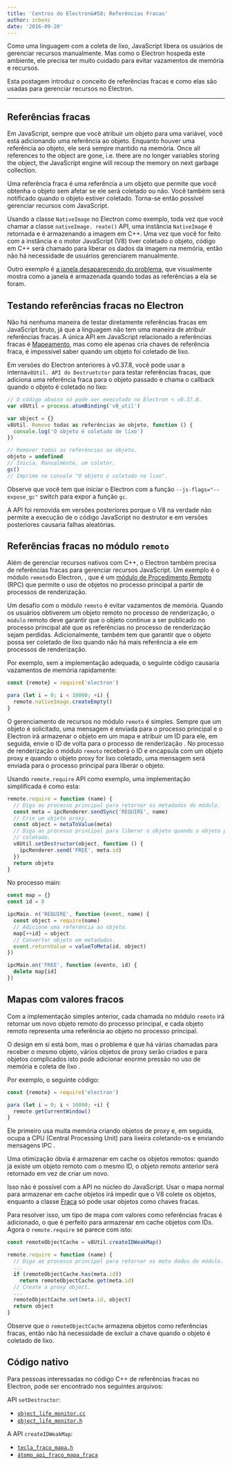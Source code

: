 ```yaml
---
title: 'Centros do Electron&#58; Referências Fracas'
author: zcbenz
date: '2016-09-20'
---
```


Como uma linguagem com a coleta de lixo, JavaScript libera os usuários de gerenciar recursos manualmente. Mas como o Electron hospeda este ambiente, ele precisa ter muito cuidado para evitar vazamentos de memória e recursos.

Esta postagem introduz o conceito de referências fracas e como elas são usadas para gerenciar recursos no Electron.

---

## Referências fracas

Em JavaScript, sempre que você atribuir um objeto para uma variável, você está adicionando uma referência ao objeto. Enquanto houver uma referência ao objeto, ele será sempre mantido na memória. Once all references to the object are gone, i.e. there are no longer variables storing the object, the JavaScript engine will recoup the memory on next garbage collection.

Uma referência fraca é uma referência a um objeto que permite que você obtenha o objeto sem afetar se ele será coletado ou não. Você também será notificado quando o objeto estiver coletado. Torna-se então possível gerenciar recursos com JavaScript.

Usando a classe `NativeImage` no Electron como exemplo, toda vez que você chamar a classe `nativeImage. reate()` API, uma instância `NativeImage` é retornada e é armazenando a imagem em C++. Uma vez que você for feito com a instância e o motor JavaScript (V8) tiver coletado o objeto, código em C++ será chamado para liberar os dados da imagem na memória, então não há necessidade de usuários gerenciarem manualmente.

Outro exemplo é [a janela desaparecendo do problema](https://electronjs.org/docs/faq/#my-apps-windowtray-disappeared-after-a-few-minutes), que visualmente mostra como a janela é armazenada quando todas as referências a ela se foram.

## Testando referências fracas no Electron

Não há nenhuma maneira de testar diretamente referências fracas em JavaScript bruto, já que a linguagem não tem uma maneira de atribuir referências fracas. A única API em JavaScript relacionado a referências fracas é [Mapeamento](https://developer.mozilla.org/en-US/docs/Web/JavaScript/Reference/Global_Objects/WeakMap), mas como ele apenas cria chaves de referência fraca, é impossível saber quando um objeto foi coletado de lixo.

Em versões do Electron anteriores à v0.37.8, você pode usar a interna`v8Util. API do Destruetctor` para testar referências fracas, que adiciona uma referência fraca para o objeto passado e chama o callback quando o objeto é coletado no lixo:

```javascript
// O código abaixo só pode ser executado no Electron < v0.37.8.
var v8Util = process.atomBinding('v8_util')

var object = {}
v8Util. Remove todas as referências ao objeto, function () {
  console.log('O objeto é coletado de lixo')
})

// Remover todas as referências ao objeto.
objeto = undefined
// Inicia, Manualmente, um coletor.
gc()
// Imprime no console "O objeto é coletado no lixo".
```

Observe que você tem que iniciar o Electron com a função `--js-flags="--expose_gc"` switch para expor a função `gc`.

A API foi removida em versões posteriores porque o V8 na verdade não permite a execução de o código JavaScript no destrutor e em versões posteriores causaria falhas aleatórias.

## Referências fracas no módulo `remoto`

Além de gerenciar recursos nativos com C++, o Electron também precisa de referências fracas para gerenciar recursos JavaScript. Um exemplo é o módulo `remoto`do Electron, , que é um [módulo de Procedimento Remoto](https://en.wikipedia.org/wiki/Remote_procedure_call) (RPC) que permite o uso de objetos no processo principal a partir de processos de renderização.

Um desafio com o módulo `remoto` é evitar vazamentos de memória. Quando os usuários obtiverem um objeto remoto no processo de renderização, o `módulo` remoto deve garantir que o objeto continue a ser publicado no processo principal até que as referências no processo de renderização sejam perdidas. Adicionalmente, também tem que garantir que o objeto possa ser coletado de lixo quando não há mais referência a ele em processos de renderização.

Por exemplo, sem a implementação adequada, o seguinte código causaria vazamentos de memória rapidamente:

```javascript
const {remote} = require('electron')

para (let i = 0; i < 10000; +i) {
  remote.nativeImage.createEmpty()
}
```

O gerenciamento de recursos no módulo `remoto` é simples. Sempre que um objeto é solicitado, uma mensagem é enviada para o processo principal e o Electron irá armazenar o objeto em um mapa e atribuir um ID para ele, em seguida, envie o ID de volta para o processo de renderização . No processo de renderização o módulo `remoto` receberá o ID e encapsula com um objeto proxy e quando o objeto proxy for lixo coletado, uma mensagem será enviada para o processo principal para liberar o objeto.

Usando `remote.require` API como exemplo, uma implementação simplificada é como esta:

```javascript
remote.require = function (name) {
  // Diga ao processo principal para retornar os metadados do módulo.
  const meta = ipcRenderer.sendSync('REQUIRE', name)
  // Crie um objeto proxy.
  const object = metaToValue(meta)
  // Diga ao processo principal para liberar o objeto quando o objeto proxy é garbage
  // coletado.
  v8Util.setDestructor(object, function () {
    ipcRenderer.send('FREE', meta.id)
  })
  return objeto
}
```

No processo main:

```javascript
const map = {}
const id = 0

ipcMain. n('REQUIRE', function (event, name) {
  const object = require(name)
  // Adicione uma referência ao objeto.
  map[++id] = object
  // Converter objeto em metadados.
  event.returnValue = valueToMeta(id, object)
})

ipcMain.on('FREE', function (evento, id) {
  delete map[id]
})
```

## Mapas com valores fracos

Com a implementação simples anterior, cada chamada no módulo `remoto` irá retornar um novo objeto remoto do processo principal, e cada objeto remoto representa uma referência ao objeto no processo principal.

O design em si está bom, mas o problema é que há várias chamadas para receber o mesmo objeto, vários objetos de proxy serão criados e para objetos complicados isto pode adicionar enorme pressão no uso de memória e coleta de lixo .

Por exemplo, o seguinte código:

```javascript
const {remote} = require('electron')

para (let i = 0; i < 10000; +i) {
  remote.getCurrentWindow()
}
```

Ele primeiro usa muita memória criando objetos de proxy e, em seguida, ocupa a CPU (Central Processing Unit) para lixeira coletando-os e enviando mensagens IPC .

Uma otimização óbvia é armazenar em cache os objetos remotos: quando já existe um objeto remoto com o mesmo ID, o objeto remoto anterior será retornado em vez de criar um novo.

Isso não é possível com a API no núcleo do JavaScript. Usar o mapa normal para armazenar em cache objetos irá impedir que o V8 colete os objetos, enquanto a classe [Fraca](https://developer.mozilla.org/en-US/docs/Web/JavaScript/Reference/Global_Objects/WeakMap) só pode usar objetos como chaves fracas.

Para resolver isso, um tipo de mapa com valores como referências fracas é adicionado, o que é perfeito para armazenar em cache objetos com IDs. Agora o `remote.require` se parece com isto:

```javascript
const remoteObjectCache = v8Util.createIDWeakMap()

remote.require = function (name) {
  // Diga ao processo principal para retornar os meta dados do módulo.
  ...
  if (remoteObjectCache.has(meta.id))
    return remoteObjectCache.get(meta.id)
  // Create a proxy object.
  ...
  remoteObjectCache.set(meta.id, object)
  return object
}
```

Observe que o `remoteObjectCache` armazena objetos como referências fracas, então não há necessidade de excluir a chave quando o objeto é coletado de lixo.

## Código nativo

Para pessoas interessadas no código C++ de referências fracas no Electron, pode ser encontrado nos seguintes arquivos:

API `setDestructor`:

* [`object_life_monitor.cc`](https://github.com/electron/electron/blob/v1.3.4/atom/common/api/object_life_monitor.cc)
* [`object_life_monitor.h`](https://github.com/electron/electron/blob/v1.3.4/atom/common/api/object_life_monitor.h)

A API `createIDWeakMap`:

* [`tecla_fraco_mapa.h`](https://github.com/electron/electron/blob/v1.3.4/atom/common/key_weak_map.h)
* [`átomo_api_fraco_mapa_fraca`](https://github.com/electron/electron/blob/v1.3.4/atom/common/api/atom_api_key_weak_map.h)

